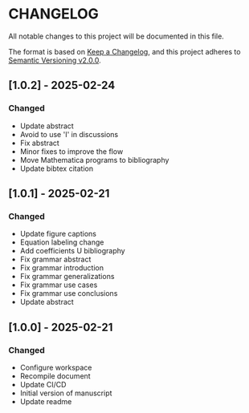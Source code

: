 # CHANGELOG

All notable changes to this project will be documented in this file.

The format is based on [Keep a Changelog](https://keepachangelog.com/en/1.0.0/),
and this project adheres to [Semantic Versioning v2.0.0](https://semver.org/spec/v2.0.0.html).

## [1.0.2] - 2025-02-24

### Changed

- Update abstract
- Avoid to use 'I' in discussions
- Fix abstract
- Minor fixes to improve the flow
- Move Mathematica programs to bibliography
- Update bibtex citation

## [1.0.1] - 2025-02-21

### Changed

- Update figure captions
- Equation labeling change
- Add coefficients U bibliography
- Fix grammar abstract
- Fix grammar introduction
- Fix grammar generalizations
- Fix grammar use cases
- Fix grammar use conclusions
- Update abstract

## [1.0.0] - 2025-02-21

### Changed

- Configure workspace
- Recompile document
- Update CI/CD
- Initial version of manuscript
- Update readme
